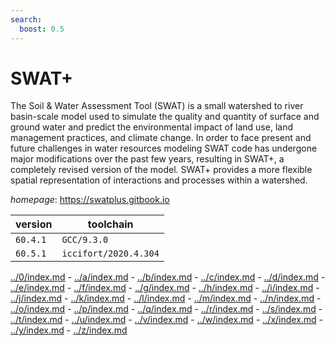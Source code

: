 ```yaml
---
search:
  boost: 0.5
---
```

# SWAT+

The Soil & Water Assessment Tool (SWAT) is a small watershed to river basin-scale model used to simulate the quality and quantity of surface and ground water and predict the environmental impact of land use, land management practices, and climate change. In order to face present and future challenges in water resources modeling SWAT code has undergone major modifications over the past few years, resulting in SWAT+, a completely revised version of the model. SWAT+ provides a more flexible spatial representation of interactions and processes within a watershed.

*homepage*: <https://swatplus.gitbook.io>

version | toolchain
--------|----------
``60.4.1`` | ``GCC/9.3.0``
``60.5.1`` | ``iccifort/2020.4.304``

[../0/index.md](0) - [../a/index.md](a) - [../b/index.md](b) - [../c/index.md](c) - [../d/index.md](d) - [../e/index.md](e) - [../f/index.md](f) - [../g/index.md](g) - [../h/index.md](h) - [../i/index.md](i) - [../j/index.md](j) - [../k/index.md](k) - [../l/index.md](l) - [../m/index.md](m) - [../n/index.md](n) - [../o/index.md](o) - [../p/index.md](p) - [../q/index.md](q) - [../r/index.md](r) - [../s/index.md](s) - [../t/index.md](t) - [../u/index.md](u) - [../v/index.md](v) - [../w/index.md](w) - [../x/index.md](x) - [../y/index.md](y) - [../z/index.md](z)

